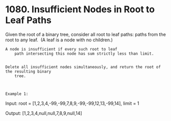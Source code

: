 # 1080. Insufficient Nodes in Root to Leaf Paths

Given the root of a binary tree, consider all root to leaf paths:
        paths from the root to any leaf.  (A leaf is a node with no children.)

    A node is insufficient if every such root to leaf
        path intersecting this node has sum strictly less than limit.
    

    Delete all insufficient nodes simultaneously, and return the root of the resulting binary
        tree.

     

    Example 1:

    
Input: root = [1,2,3,4,-99,-99,7,8,9,-99,-99,12,13,-99,14], limit = 1

Output: [1,2,3,4,null,null,7,8,9,null,14]